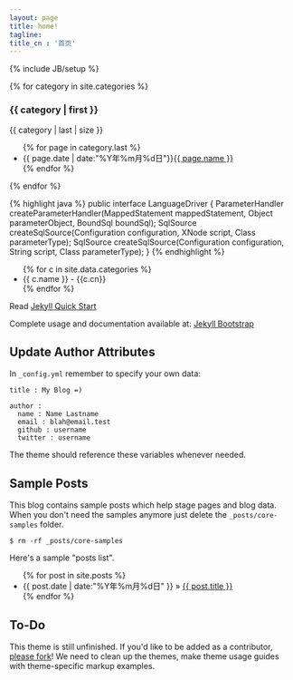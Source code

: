 ```yaml
---
layout: page
title: home!
tagline:
title_cn : '首页'
---
```

{% include JB/setup %}

{% for category in site.categories %}
<h3>{{ category | first }}</h3>
<span>{{ category | last | size }}</span>
<ul class="category-list">
    {% for page in category.last %}
        <li>{{ page.date | date:"%Y年%m月%d日"}}<a href="{{ page.url }}">{{ page.name }}</a></li>
    {% endfor %}
</ul>
{% endfor %}

{% highlight java %}
public interface LanguageDriver {
  ParameterHandler createParameterHandler(MappedStatement mappedStatement, Object parameterObject, BoundSql boundSql);
  SqlSource createSqlSource(Configuration configuration, XNode script, Class<?> parameterType);
  SqlSource createSqlSource(Configuration configuration, String script, Class<?> parameterType);
}
{% endhighlight %}

<ul class="category-list">
{% for c in site.data.categories %}
  <li>
      {{ c.name }} - {{c.cn}}
    </a>
  </li>
{% endfor %}
</ul>

Read [Jekyll Quick Start](http://jekyllbootstrap.com/usage/jekyll-quick-start.html)

Complete usage and documentation available at: [Jekyll Bootstrap](http://jekyllbootstrap.com)

## Update Author Attributes

In `_config.yml` remember to specify your own data:
    
    title : My Blog =)
    
    author :
      name : Name Lastname
      email : blah@email.test
      github : username
      twitter : username

The theme should reference these variables whenever needed.
    
## Sample Posts

This blog contains sample posts which help stage pages and blog data.
When you don't need the samples anymore just delete the `_posts/core-samples` folder.

    $ rm -rf _posts/core-samples

Here's a sample "posts list".

<ul class="posts">
  {% for post in site.posts %}
    <li><span>{{ post.date | date:"%Y年%m月%d日" }}</span> &raquo; <a href="{{ BASE_PATH }}{{ post.url }}">{{ post.title }}</a></li>
  {% endfor %}
</ul>

## To-Do

This theme is still unfinished. If you'd like to be added as a contributor, [please fork](http://github.com/plusjade/jekyll-bootstrap)!
We need to clean up the themes, make theme usage guides with theme-specific markup examples.


